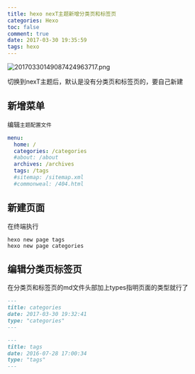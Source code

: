 ```yaml
---
title: hexo nexT主题新增分类页和标签页
categories: Hexo
toc: false
comment: true
date: 2017-03-30 19:35:59
tags: hexo
---
```



![20170330149087424963717.png](http://o9xbyqajf.bkt.clouddn.com/20170330149087424963717.png)

切换到nexT主题后，默认是没有分类页和标签页的，要自己新建

<!--more-->

## 新增菜单
编辑`主题配置文件`

``` yml hexo/themes/next/_config.yml
menu:
  home: /
  categories: /categories
  #about: /about
  archives: /archives
  tags: /tags
  #sitemap: /sitemap.xml
  #commonweal: /404.html
```

## 新建页面
在终端执行

``` shell
hexo new page tags
hexo new page categories
```

## 编辑分类页标签页
在分类页和标签页的md文件头部加上types指明页面的类型就行了

``` md hexo/source/categories/index.md
---
title: categories
date: 2017-03-30 19:32:41
type: "categories"
---

```

``` md hexo/source/tags/index.md
---
title: tags
date: 2016-07-28 17:00:34
type: "tags"
---

```